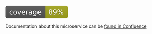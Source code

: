 ![Coverage](scripts/coverage.svg)

Documentation about this microservice can be [found in Confluence](https://lumenad.atlassian.net/wiki/spaces/ENG/pages/1707081734/Accounts)
